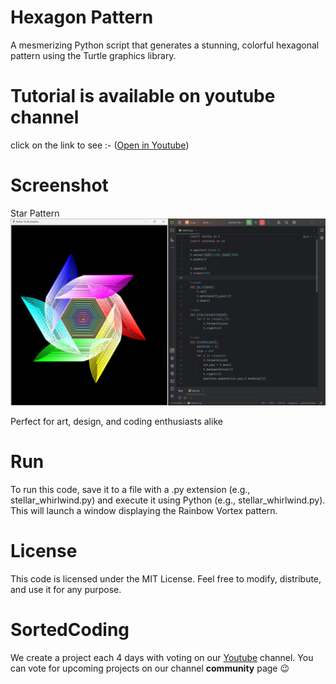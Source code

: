 # Hexagon Pattern

A mesmerizing Python script that generates a stunning, colorful hexagonal pattern using the Turtle graphics library. 

# Tutorial is available on youtube channel 
click on the link to see :- ([Open in Youtube](https://youtu.be/BJEpzsP_W-c))

# Screenshot

Star Pattern
![screenshot](HexagonPattern.png)



Perfect for art, design, and coding enthusiasts alike


# Run
To run this code, save it to a file with a .py extension (e.g., stellar_whirlwind.py) and execute it using Python (e.g., stellar_whirlwind.py). This will launch a window displaying the Rainbow Vortex pattern.

# License
This code is licensed under the MIT License. Feel free to modify, distribute, and use it for any purpose.

# SortedCoding
We create a project each 4 days with voting on our <a href="https://youtube.com/@snakecoding_12" target="_blank">Youtube</a> channel.
You can vote for upcoming projects on our channel **community** page :wink:

